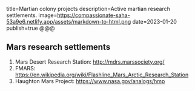 title=Martian colony projects
description=Active martian research settlements.
image=https://compassionate-saha-53a9e6.netlify.app/assets/markdown-to-html.png
date=2023-01-20
publish=true
@@@

## Mars research settlements

1. Mars Desert Research Station: http://mdrs.marssociety.org/
2. FMARS: https://en.wikipedia.org/wiki/Flashline_Mars_Arctic_Research_Station
3. Haughton Mars Project: https://www.nasa.gov/analogs/hmp
